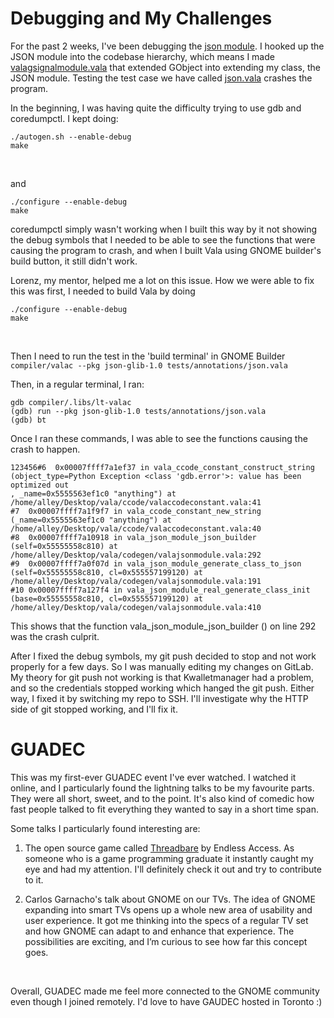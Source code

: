 # Debugging and My Challenges

For the past 2 weeks, I've been debugging the [json module][valajsonmodule.vala]. I hooked up the JSON module into the codebase hierarchy, which means I made [valagsignalmodule.vala][valagsignalmodule.vala] that extended GObject into extending my class, the JSON module. Testing the test case we have called [json.vala][json.vala] crashes the program.

In the beginning, I was having quite the difficulty trying to use gdb and coredumpctl. I kept doing:
<br>
 
```
./autogen.sh --enable-debug
make 
 ```
<br>

and 
<br>

 ```
./configure --enable-debug
make
 ```

coredumpctl simply wasn't working when I built this way by it not showing the debug symbols that I needed to be able to see the functions that were causing the program to crash, and when I built Vala using GNOME builder's build button, it still didn't work.
<br>

Lorenz, my mentor, helped me a lot on this issue. How we were able to fix this was first, I needed to build Vala by doing 
<br>

 ```
./configure --enable-debug
make
 ```
<br>

Then I need to run the test in the 'build terminal' in GNOME Builder ```compiler/valac --pkg json-glib-1.0 tests/annotations/json.vala ```

Then, in a regular terminal, I ran:
<br>

 ```
gdb compiler/.libs/lt-valac
(gdb) run --pkg json-glib-1.0 tests/annotations/json.vala
(gdb) bt
 ```
Once I ran these commands, I was able to see the functions causing the crash to happen. 

 ```
123456#6  0x00007ffff7a1ef37 in vala_ccode_constant_construct_string (object_type=Python Exception <class 'gdb.error'>: value has been optimized out
, _name=0x5555563ef1c0 "anything") at /home/alley/Desktop/vala/ccode/valaccodeconstant.vala:41
#7  0x00007ffff7a1f9f7 in vala_ccode_constant_new_string (_name=0x5555563ef1c0 "anything") at /home/alley/Desktop/vala/ccode/valaccodeconstant.vala:40
#8  0x00007ffff7a10918 in vala_json_module_json_builder (self=0x55555558c810) at /home/alley/Desktop/vala/codegen/valajsonmodule.vala:292
#9  0x00007ffff7a0f07d in vala_json_module_generate_class_to_json (self=0x55555558c810, cl=0x555557199120) at /home/alley/Desktop/vala/codegen/valajsonmodule.vala:191
#10 0x00007ffff7a127f4 in vala_json_module_real_generate_class_init (base=0x55555558c810, cl=0x555557199120) at /home/alley/Desktop/vala/codegen/valajsonmodule.vala:410
 ```

This shows that the function vala_json_module_json_builder () on line 292 was the crash culprit.
<br>

After I fixed the debug symbols, my git push decided to stop and not work properly for a few days. So I was manually editing my changes on GitLab. My theory for git push not working is that Kwalletmanager had a problem, and so the credentials stopped working which hanged the git push. Either way, I fixed it by switching my repo to SSH. I'll investigate why the HTTP side of git stopped working, and I'll fix it. 

# GUADEC 

This was my first-ever GUADEC event I've ever watched. I watched it online, and I particularly found the lightning talks to be my favourite parts. They were all short, sweet, and to the point. It's also kind of comedic how fast people talked to fit everything they wanted to say in a short time span.
<br>

Some talks I particularly found interesting are:
<br>

1. The open source game called [Threadbare][Threadbare] by Endless Access. As someone who is a game programming graduate it instantly caught my eye and had my attention. I'll definitely check it out and try to contribute to it.

2. Carlos Garnacho's talk about GNOME on our TVs. The idea of GNOME expanding into smart TVs opens up a whole new area of usability and user experience. It got me thinking into the specs of a regular TV set and how GNOME can adapt to and enhance that experience. The possibilities are exciting, and I’m curious to see how far this concept goes.
<br>

Overall, GUADEC made me feel more connected to the GNOME community even though I joined remotely. I'd love to have GAUDEC hosted in Toronto :)

[valagsignalmodule.vala]: https://gitlab.gnome.org/GNOME/vala/-/blob/main/codegen/valagsignalmodule.vala?ref_type=heads
[valajsonmodule.vala]: https://gitlab.gnome.org/AlleyChaggar/vala/-/blob/098c51eb28c99d4d9fa4786d84109782fe8cf2c3/codegen/valajsonmodule.vala
[Threadbare]: https://github.com/endlessm/threadbare
[json.vala]: https://gitlab.gnome.org/AlleyChaggar/vala/-/blob/alley/json-glib-module/tests/annotations/json.vala?ref_type=heads

